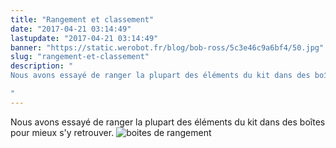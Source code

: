 ```yaml
---
title: "Rangement et classement"
date: "2017-04-21 03:14:49"
lastupdate: "2017-04-21 03:14:49"
banner: "https://static.werobot.fr/blog/bob-ross/5c3e46c9a6bf4/50.jpg"
slug: "rangement-et-classement"
description: " 
Nous avons essayé de ranger la plupart des éléments du kit dans des boîtes pour mieux s'y retrouver.

"
---
```

Nous avons essayé de ranger la plupart des éléments du kit dans des boîtes pour mieux s'y retrouver.
![boites de rangement](https://static.wixstatic.com/media/4d79d8_67710c4c4e3f4c458278367aa28f64fd~mv2_d_5312_2988_s_4_2.jpg/v1/fill/w_1019,h_573,al_c,q_90,usm_0.66_1.00_0.01/4d79d8_67710c4c4e3f4c458278367aa28f64fd~mv2_d_5312_2988_s_4_2.jpg)
    